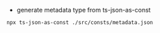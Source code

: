 - generate metadata type from ts-json-as-const

```
npx ts-json-as-const ./src/consts/metadata.json
```